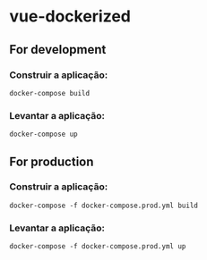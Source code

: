 # vue-dockerized

## For development

### Construir a aplicação:

`docker-compose build`

### Levantar a aplicação:

`docker-compose up`

## For production

### Construir a aplicação:

`docker-compose -f docker-compose.prod.yml build`

### Levantar a aplicação:

`docker-compose -f docker-compose.prod.yml up`
